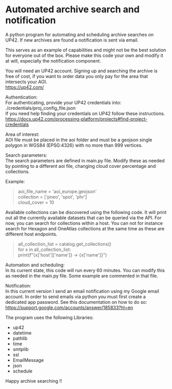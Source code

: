 # Automated archive search and notification
A python program for automating and scheduling archive searches on UP42. If new archives are found a notification is 
sent via email. 

This serves as an example of capabilities and might not be the best solution for everyone out of the box. Please make 
this code your own and modify it at will, especially the notification component.

You will need an UP42 account. Signing up and searching the archive is free of cost, if you want to order data you only 
pay for the area that intersects your AOI.<br>https://up42.com/ <br>

Authentication:<br>
For authenticating, provide your UP42 credentials into: ./credentials/proj_config_file.json<br>
If you need help finding your credentials on UP42 follow these instructions.<br>
https://docs.up42.com/processing-platform/projects#find-project-credentials <br>

Area of interest:<br>
AOI file must be placed in the aoi folder and must be a geojson single polygon in WGS84 (EPSG:4326) with no more than 
999 vertices.<br>

Search parameters:<br>
The search parameters are defined in main.py file. Modify these as needed by pointing to a different aoi file, changing
cloud cover percentage and collections. 

Example:
>aoi_file_name = 'aoi_europe.geojson'<br>
collection = ['pneo', 'spot', 'phr']<br>
>cloud_cover = 10<br>

Available collections can be discovered using the following code. It will print out all the currently available datasets 
that can be queried via the API. For now, you can search for collections within a host. You can not for instance search 
for Hexagon and OneAtlas collections at the same time as these are different host endpoints.<br> 
>all_collection_list = catalog.get_collections() <br>
for x in all_collection_list: <br>
>print(f"{x['host']['name']} -> {x['name']}")

Automation and scheduling:<br>
In its current state, this code will run every 60 minutes. You can modify this as needed in the main.py file. Some example
are commented in that file.

Notification:<br>
In this current version I send an email notification using my Google email account. In order to send emails via python 
you must first create a dedicated app password. See this documentation on how to do so:<br>
https://support.google.com/accounts/answer/185833?hl=en <br>

The program uses the following Libraries:<br>
+ up42
+ datetime
+ pathlib
+ time
+ smtplib
+ ssl
+ EmailMessage
+ json
+ schedule

Happy archive searching !!

